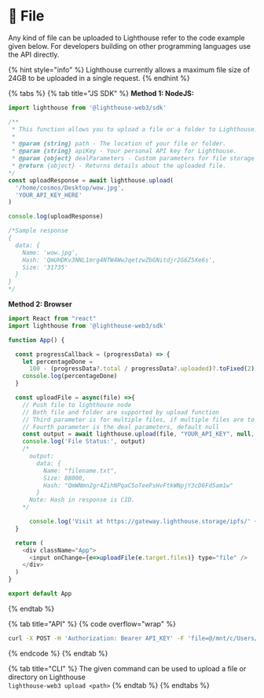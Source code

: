 # 📁 File

Any kind of file can be uploaded to Lighthouse refer to the code example given below. For developers building on other programming languages use the API directly.

{% hint style="info" %}
Lighthouse currently allows a maximum file size of 24GB to be uploaded in a single request.
{% endhint %}

{% tabs %}
{% tab title="JS SDK" %}
**Method 1: NodeJS:**

```javascript
import lighthouse from '@lighthouse-web3/sdk'

/**
 * This function allows you to upload a file or a folder to Lighthouse.
 * 
 * @param {string} path - The location of your file or folder.
 * @param {string} apiKey - Your personal API key for Lighthouse.
 * @param {object} dealParameters - Custom parameters for file storage deals(check FVM section).
 * @return {object} - Returns details about the uploaded file.
*/
const uploadResponse = await lighthouse.upload(
  '/home/cosmos/Desktop/wow.jpg', 
  'YOUR_API_KEY_HERE'
)

console.log(uploadResponse)

/*Sample response
{
  data: {
    Name: 'wow.jpg',
    Hash: 'QmUHDKv3NNL1mrg4NTW4WwJqetzwZbGNitdjr2G6Z5Xe6s',
    Size: '31735'
  }
}
*/
```

**Method 2: Browser**

```javascript
import React from "react"
import lighthouse from '@lighthouse-web3/sdk'

function App() {

  const progressCallback = (progressData) => {
    let percentageDone =
      100 - (progressData?.total / progressData?.uploaded)?.toFixed(2)
    console.log(percentageDone)
  }

  const uploadFile = async(file) =>{
    // Push file to lighthouse node
    // Both file and folder are supported by upload function
    // Third parameter is for multiple files, if multiple files are to be uploaded at once make it true
    // Fourth parameter is the deal parameters, default null
    const output = await lighthouse.upload(file, "YOUR_API_KEY", null, progressCallback)
    console.log('File Status:', output)
    /*
      output:
        data: {
          Name: "filename.txt",
          Size: 88000,
          Hash: "QmWNmn2gr4ZihNPqaC5oTeePsHvFtkWNpjY3cD6Fd5am1w"
        }
      Note: Hash in response is CID.
    */

      console.log('Visit at https://gateway.lighthouse.storage/ipfs/' + output.data.Hash)
  }

  return (
    <div className="App">
      <input onChange={e=>uploadFile(e.target.files)} type="file" />
    </div>
  )
}

export default App
```
{% endtab %}

{% tab title="API" %}
{% code overflow="wrap" %}
```bash
curl -X POST -H 'Authorization: Bearer API_KEY' -F 'file=@/mnt/c/Users/ravis/Desktop/unnamed.jpeg' 'https://upload.lighthouse.storage/api/v0/add'
```
{% endcode %}
{% endtab %}

{% tab title="CLI" %}
The given command can be used to upload a file or directory on Lighthouse\
`lighthouse-web3 upload <path>`
{% endtab %}
{% endtabs %}

